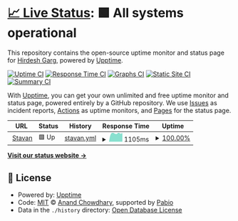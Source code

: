# [📈 Live Status](https://Hirdesh2101.github.io/stavan-uptime): <!--live status--> **🟩 All systems operational**

This repository contains the open-source uptime monitor and status page for [Hirdesh Garg](https://Hirdesh2101.github.io/stavan-uptime), powered by [Upptime](https://github.com/upptime/upptime).

[![Uptime CI](https://github.com/Hirdesh2101/stavan-uptime/workflows/Uptime%20CI/badge.svg)](https://github.com/Hirdesh2101/stavan-uptime/actions?query=workflow%3A%22Uptime+CI%22)
[![Response Time CI](https://github.com/Hirdesh2101/stavan-uptime/workflows/Response%20Time%20CI/badge.svg)](https://github.com/Hirdesh2101/stavan-uptime/actions?query=workflow%3A%22Response+Time+CI%22)
[![Graphs CI](https://github.com/Hirdesh2101/stavan-uptime/workflows/Graphs%20CI/badge.svg)](https://github.com/Hirdesh2101/stavan-uptime/actions?query=workflow%3A%22Graphs+CI%22)
[![Static Site CI](https://github.com/Hirdesh2101/stavan-uptime/workflows/Static%20Site%20CI/badge.svg)](https://github.com/Hirdesh2101/stavan-uptime/actions?query=workflow%3A%22Static+Site+CI%22)
[![Summary CI](https://github.com/Hirdesh2101/stavan-uptime/workflows/Summary%20CI/badge.svg)](https://github.com/Hirdesh2101/stavan-uptime/actions?query=workflow%3A%22Summary+CI%22)

With [Upptime](https://upptime.js.org), you can get your own unlimited and free uptime monitor and status page, powered entirely by a GitHub repository. We use [Issues](https://github.com/Hirdesh2101/stavan-uptime/issues) as incident reports, [Actions](https://github.com/Hirdesh2101/stavan-uptime/actions) as uptime monitors, and [Pages](https://Hirdesh2101.github.io/stavan-uptime) for the status page.

<!--start: status pages-->
<!-- This summary is generated by Upptime (https://github.com/upptime/upptime) -->
<!-- Do not edit this manually, your changes will be overwritten -->
<!-- prettier-ignore -->
| URL | Status | History | Response Time | Uptime |
| --- | ------ | ------- | ------------- | ------ |
| <img alt="" src="https://icons.duckduckgo.com/ip3/jainstavan.in.ico" height="13"> [Stavan](https://jainstavan.in) | 🟩 Up | [stavan.yml](https://github.com/Hirdesh2101/stavan-uptime/commits/HEAD/history/stavan.yml) | <details><summary><img alt="Response time graph" src="./graphs/stavan/response-time-week.png" height="20"> 1105ms</summary><br><a href="https://Hirdesh2101.github.io/stavan-uptime/history/stavan"><img alt="Response time 1127" src="https://img.shields.io/endpoint?url=https%3A%2F%2Fraw.githubusercontent.com%2FHirdesh2101%2Fstavan-uptime%2FHEAD%2Fapi%2Fstavan%2Fresponse-time.json"></a><br><a href="https://Hirdesh2101.github.io/stavan-uptime/history/stavan"><img alt="24-hour response time 1150" src="https://img.shields.io/endpoint?url=https%3A%2F%2Fraw.githubusercontent.com%2FHirdesh2101%2Fstavan-uptime%2FHEAD%2Fapi%2Fstavan%2Fresponse-time-day.json"></a><br><a href="https://Hirdesh2101.github.io/stavan-uptime/history/stavan"><img alt="7-day response time 1105" src="https://img.shields.io/endpoint?url=https%3A%2F%2Fraw.githubusercontent.com%2FHirdesh2101%2Fstavan-uptime%2FHEAD%2Fapi%2Fstavan%2Fresponse-time-week.json"></a><br><a href="https://Hirdesh2101.github.io/stavan-uptime/history/stavan"><img alt="30-day response time 1125" src="https://img.shields.io/endpoint?url=https%3A%2F%2Fraw.githubusercontent.com%2FHirdesh2101%2Fstavan-uptime%2FHEAD%2Fapi%2Fstavan%2Fresponse-time-month.json"></a><br><a href="https://Hirdesh2101.github.io/stavan-uptime/history/stavan"><img alt="1-year response time 1127" src="https://img.shields.io/endpoint?url=https%3A%2F%2Fraw.githubusercontent.com%2FHirdesh2101%2Fstavan-uptime%2FHEAD%2Fapi%2Fstavan%2Fresponse-time-year.json"></a></details> | <details><summary><a href="https://Hirdesh2101.github.io/stavan-uptime/history/stavan">100.00%</a></summary><a href="https://Hirdesh2101.github.io/stavan-uptime/history/stavan"><img alt="All-time uptime 99.63%" src="https://img.shields.io/endpoint?url=https%3A%2F%2Fraw.githubusercontent.com%2FHirdesh2101%2Fstavan-uptime%2FHEAD%2Fapi%2Fstavan%2Fuptime.json"></a><br><a href="https://Hirdesh2101.github.io/stavan-uptime/history/stavan"><img alt="24-hour uptime 100.00%" src="https://img.shields.io/endpoint?url=https%3A%2F%2Fraw.githubusercontent.com%2FHirdesh2101%2Fstavan-uptime%2FHEAD%2Fapi%2Fstavan%2Fuptime-day.json"></a><br><a href="https://Hirdesh2101.github.io/stavan-uptime/history/stavan"><img alt="7-day uptime 100.00%" src="https://img.shields.io/endpoint?url=https%3A%2F%2Fraw.githubusercontent.com%2FHirdesh2101%2Fstavan-uptime%2FHEAD%2Fapi%2Fstavan%2Fuptime-week.json"></a><br><a href="https://Hirdesh2101.github.io/stavan-uptime/history/stavan"><img alt="30-day uptime 100.00%" src="https://img.shields.io/endpoint?url=https%3A%2F%2Fraw.githubusercontent.com%2FHirdesh2101%2Fstavan-uptime%2FHEAD%2Fapi%2Fstavan%2Fuptime-month.json"></a><br><a href="https://Hirdesh2101.github.io/stavan-uptime/history/stavan"><img alt="1-year uptime 99.63%" src="https://img.shields.io/endpoint?url=https%3A%2F%2Fraw.githubusercontent.com%2FHirdesh2101%2Fstavan-uptime%2FHEAD%2Fapi%2Fstavan%2Fuptime-year.json"></a></details>

<!--end: status pages-->

[**Visit our status website →**](https://Hirdesh2101.github.io/stavan-uptime)

## 📄 License

- Powered by: [Upptime](https://github.com/upptime/upptime)
- Code: [MIT](./LICENSE) © [Anand Chowdhary](https://anandchowdhary.com), supported by [Pabio](https://pabio.com)
- Data in the `./history` directory: [Open Database License](https://opendatacommons.org/licenses/odbl/1-0/)
